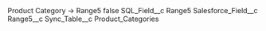 <?xml version="1.0" encoding="UTF-8"?>
<CustomMetadata xmlns="http://soap.sforce.com/2006/04/metadata" xmlns:xsi="http://www.w3.org/2001/XMLSchema-instance" xmlns:xsd="http://www.w3.org/2001/XMLSchema">
    <label>Product Category -&gt; Range5</label>
    <protected>false</protected>
    <values>
        <field>SQL_Field__c</field>
        <value xsi:type="xsd:string">Range5</value>
    </values>
    <values>
        <field>Salesforce_Field__c</field>
        <value xsi:type="xsd:string">Range5__c</value>
    </values>
    <values>
        <field>Sync_Table__c</field>
        <value xsi:type="xsd:string">Product_Categories</value>
    </values>
</CustomMetadata>
